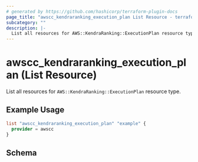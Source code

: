 ```yaml
---
# generated by https://github.com/hashicorp/terraform-plugin-docs
page_title: "awscc_kendraranking_execution_plan List Resource - terraform-provider-awscc"
subcategory: ""
description: |-
  List all resources for AWS::KendraRanking::ExecutionPlan resource type.
---
```


# awscc_kendraranking_execution_plan (List Resource)

List all resources for `AWS::KendraRanking::ExecutionPlan` resource type.

## Example Usage

```terraform
list "awscc_kendraranking_execution_plan" "example" {
  provider = awscc
}
```

<!-- schema generated by tfplugindocs -->
## Schema
